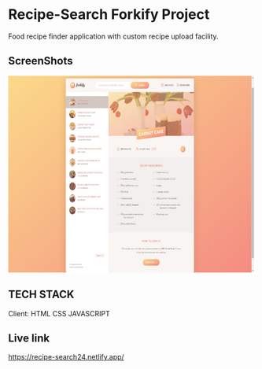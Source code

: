 # Recipe-Search Forkify Project

Food recipe finder application with custom recipe upload facility.

## ScreenShots

<img src="Main-Section.jpg" alt="Application Front page" style="height: 400px; width:500px;"/>

## TECH STACK

Client: HTML CSS JAVASCRIPT

## Live link

https://recipe-search24.netlify.app/
